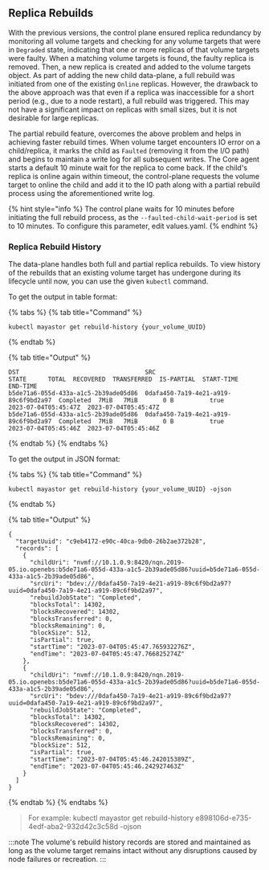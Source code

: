 ## Replica Rebuilds

With the previous versions, the control plane ensured replica redundancy by monitoring all volume targets and checking for any volume targets that were in `Degraded` state, indicating that one or more replicas of that volume targets were faulty. When a matching volume targets is found, the faulty replica is removed. Then, a new replica is created and added to the volume targets object. As part of adding the new child data-plane, a full rebuild was initiated from one of the existing `Online` replicas.
However, the drawback to the above approach was that even if a replica was inaccessible for a short period (e.g., due to a node restart), a full rebuild was triggered. This may not have a significant impact on replicas with small sizes, but it is not desirable for large replicas.

The partial rebuild feature, overcomes the above problem and helps in achieving faster rebuild times. When volume target encounters IO error on a child/replica, it marks the child as `Faulted` (removing it from the I/O path) and begins to maintain a write log for all subsequent writes. The Core agent starts a default 10 minute wait for the replica to come back. If the child's replica is online again within timeout, the control-plane requests the volume target to online the child and add it to the IO path along with a partial rebuild process using the aforementioned write log.

<!--

**Full rebuild** and **partial rebuild** are two approaches used in the context of replica redundancy and data recovery in a distributed storage system.

### Full rebuild

A full rebuild refers to the process of completely reconstructing a faulty replica of a volume target in a distributed storage system. In this process, when the control plane detects a replica has faulted, possibly due to node failure, connectivity or other issues (**degraded state**), it removes the faulty replica and initiates the creation of a new replica. The new replica is then added to the volume. Once the new replica is added, the data-plane internally triggers a full rebuild by copying entire data from an already existing healthy replica into the newly added one.

:::note
A drawback of the full rebuild approach is that even if a replica becomes temporarily inaccessible due to reasons like a node restart, a full rebuild is triggered. This means that the entire replica, regardless of its size, is reconstructed from scratch. This can be time-consuming and inefficient, especially for large replicas.
:::

To address the drawback of full rebuild issue, a partial rebuild feature is introduced. 

### Partial rebuild

In the partial rebuild approach, when a volume target encounters an I/O error on a child/replica, it marks that child as **faulted**, effectively removing it from the I/O path. Simultaneously, the volume target starts maintaining a write log for all subsequent writes.

The Core agent, responsible for managing the replica status, waits for a pre-configured period, known as the **faulted child wait period**. During this time, it expects the replica to come back online. If the faulted replica becomes online within the timeout, the control plane instructs the volume target to bring the child online and include it in the I/O path. Additionally, a partial rebuild process is initiated using the previously recorded write log. The partial rebuild focuses only on the changes made since the replica was marked as faulty, thereby reducing the time and resources required compared to a full rebuild.

By implementing a partial rebuild strategy, the storage system can achieve faster rebuild times and avoid unnecessary full rebuilds for replicas that experience temporary interruptions or failures.

-->

{% hint style="info %}
The control plane waits for 10 minutes before initiating the full rebuild process, as the `--faulted-child-wait-period` is set to 10 minutes. To configure this parameter, edit values.yaml.
{% endhint %}


### Replica Rebuild History 

The data-plane handles both full and partial replica rebuilds. To view history of the rebuilds that an existing volume target has undergone during its lifecycle until now, you can use the given `kubectl` command.

To get the output in table format: 

{% tabs %}
{% tab title="Command" %}
```text
kubectl mayastor get rebuild-history {your_volume_UUID} 
```
{% endtab %}

{% tab title="Output" %}
```text
DST                                   SRC                                   STATE      TOTAL  RECOVERED  TRANSFERRED  IS-PARTIAL  START-TIME            END-TIME
b5de71a6-055d-433a-a1c5-2b39ade05d86  0dafa450-7a19-4e21-a919-89c6f9bd2a97  Completed  7MiB   7MiB       0 B          true        2023-07-04T05:45:47Z  2023-07-04T05:45:47Z
b5de71a6-055d-433a-a1c5-2b39ade05d86  0dafa450-7a19-4e21-a919-89c6f9bd2a97  Completed  7MiB   7MiB       0 B          true        2023-07-04T05:45:46Z  2023-07-04T05:45:46Z
```
{% endtab %}
{% endtabs %}

To get the output in JSON format: 

{% tabs %}
{% tab title="Command" %}
```text
kubectl mayastor get rebuild-history {your_volume_UUID} -ojson
```
{% endtab %}

{% tab title="Output" %}
```text
{
  "targetUuid": "c9eb4172-e90c-40ca-9db0-26b2ae372b28",
  "records": [
    {
      "childUri": "nvmf://10.1.0.9:8420/nqn.2019-05.io.openebs:b5de71a6-055d-433a-a1c5-2b39ade05d86?uuid=b5de71a6-055d-433a-a1c5-2b39ade05d86",
      "srcUri": "bdev:///0dafa450-7a19-4e21-a919-89c6f9bd2a97?uuid=0dafa450-7a19-4e21-a919-89c6f9bd2a97",
      "rebuildJobState": "Completed",
      "blocksTotal": 14302,
      "blocksRecovered": 14302,
      "blocksTransferred": 0,
      "blocksRemaining": 0,
      "blockSize": 512,
      "isPartial": true,
      "startTime": "2023-07-04T05:45:47.765932276Z",
      "endTime": "2023-07-04T05:45:47.766825274Z"
    },
    {
      "childUri": "nvmf://10.1.0.9:8420/nqn.2019-05.io.openebs:b5de71a6-055d-433a-a1c5-2b39ade05d86?uuid=b5de71a6-055d-433a-a1c5-2b39ade05d86",
      "srcUri": "bdev:///0dafa450-7a19-4e21-a919-89c6f9bd2a97?uuid=0dafa450-7a19-4e21-a919-89c6f9bd2a97",
      "rebuildJobState": "Completed",
      "blocksTotal": 14302,
      "blocksRecovered": 14302,
      "blocksTransferred": 0,
      "blocksRemaining": 0,
      "blockSize": 512,
      "isPartial": true,
      "startTime": "2023-07-04T05:45:46.242015389Z",
      "endTime": "2023-07-04T05:45:46.242927463Z"
    }
  ]
}
```
{% endtab %}
{% endtabs %}

> For example: kubectl mayastor get rebuild-history e898106d-e735-4edf-aba2-932d42c3c58d -ojson

:::note
The volume's rebuild history records are stored and maintained as long as the volume target remains intact without any disruptions caused by node failures or recreation.
:::